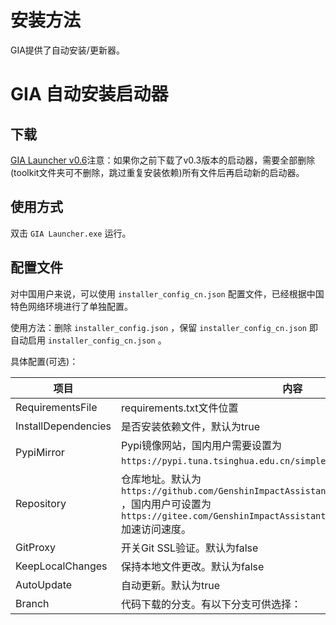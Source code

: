 # 安装方法

GIA提供了自动安装/更新器。

# GIA 自动安装启动器

## 下载

[GIA Launcher v0.6](https://github.com/infstellar/genshin_impact_assistant/releases/download/v0.6.0-beta.542/GIA_Launcher_v0.6.0.7z)注意：如果你之前下载了v0.3版本的启动器，需要全部删除(toolkit文件夹可不删除，跳过重复安装依赖)所有文件后再启动新的启动器。

## 使用方式

双击 `GIA Launcher.exe` 运行。

## 配置文件

对中国用户来说，可以使用 `installer_config_cn.json` 配置文件，已经根据中国特色网络环境进行了单独配置。

使用方法：删除 `installer_config.json` ，保留 `installer_config_cn.json` 即自动启用 `installer_config_cn.json` 。

具体配置(可选)：

| 项目                  | 内容                                                                                                                                                                    |
| ------------------- | --------------------------------------------------------------------------------------------------------------------------------------------------------------------- |
| RequirementsFile    | requirements.txt文件位置                                                                                                                                                  |
| InstallDependencies | 是否安装依赖文件，默认为true                                                                                                                                                      |
| PypiMirror          | Pypi镜像网站，国内用户需要设置为 `https://pypi.tuna.tsinghua.edu.cn/simple` 或其他国内镜像源。                                                                                               |
| Repository          | 仓库地址。默认为 `https://github.com/GenshinImpactAssistant/GIA_Launcher_Download_Lib` ，国内用户可设置为 `https://gitee.com/GenshinImpactAssistant/GIA_Launcher_Download_Lib` 加速访问速度。 |
| GitProxy            | 开关Git SSL验证。默认为false                                                                                                                                                  |
| KeepLocalChanges    | 保持本地文件更改。默认为false                                                                                                                                                     |
| AutoUpdate          | 自动更新。默认为true                                                                                                                                                          |
| Branch              | 代码下载的分支。有以下分支可供选择：                                                                                                                                                    |
